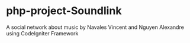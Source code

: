 # php-project-Soundlink
A social network about music by Navales Vincent and Nguyen Alexandre using CodeIgniter Framework


